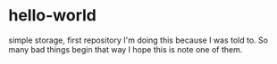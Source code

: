 # hello-world
simple storage, first repository
I'm doing this because I was told to. 
So many bad things begin that way
I hope this is note one of them. 
